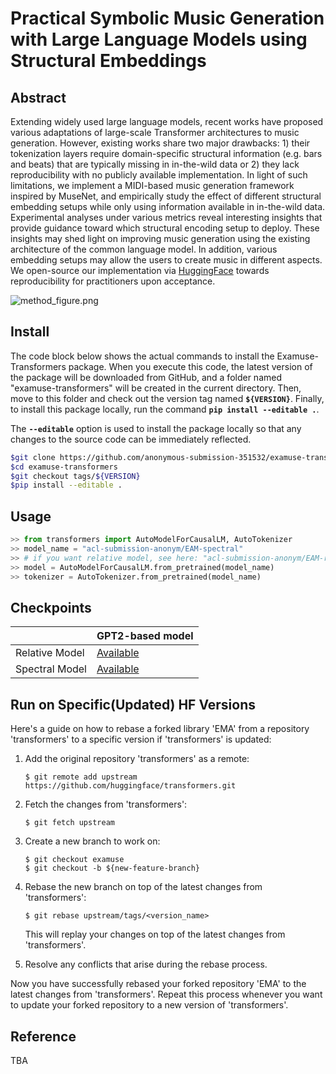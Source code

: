 # Practical Symbolic Music Generation with Large Language Models using Structural Embeddings

## Abstract
Extending widely used large language models, recent works have proposed various adaptations of large-scale Transformer architectures to music generation. However, existing works share two major drawbacks: 1) their tokenization layers require domain-specific structural information (e.g. bars and beats) that are typically missing in in-the-wild data or 2) they lack reproducibility with no publicly available implementation. In light of such limitations, we implement a MIDI-based music generation framework inspired by MuseNet, and empirically study the effect of different structural embedding setups while only using information available in in-the-wild data. Experimental analyses under various metrics reveal interesting insights that provide guidance toward which structural encoding setup to deploy. These insights may shed light on improving music generation using the existing architecture of the common language model. In addition, various embedding setups may allow the users to create music in different aspects. We open-source our implementation via [HuggingFace](https://github.com/anonymous) towards reproducibility for practitioners upon acceptance.

![method_figure.png](https://huggingface.co/acl-submission-anonym/EAM-relative/resolve/main/method_figure.png)

## Install

The code block below shows the actual commands to install the Examuse-Transformers package. When you execute this code, the latest version of the package will be downloaded from GitHub, and a folder named "examuse-transformers" will be created in the current directory. Then, move to this folder and check out the version tag named **`${VERSION}`**. Finally, to install this package locally, run the command **`pip install --editable .`**.

The **`--editable`** option is used to install the package locally so that any changes to the source code can be immediately reflected.

```bash
$git clone https://github.com/anonymous-submission-351532/examuse-transformers.git
$cd examuse-transformers
$git checkout tags/${VERSION}
$pip install --editable .
```

## Usage

```python
>> from transformers import AutoModelForCausalLM, AutoTokenizer
>> model_name = "acl-submission-anonym/EAM-spectral"
>> # if you want relative model, see here: "acl-submission-anonym/EAM-relative"
>> model = AutoModelForCausalLM.from_pretrained(model_name) 
>> tokenizer = AutoTokenizer.from_pretrained(model_name)
```

## Checkpoints

|  | GPT2-based model |
| --- | --- |
| Relative Model | [Available](https://huggingface.co/acl-submission-anonym/EAM-relative) |
| Spectral Model | [Available](https://huggingface.co/acl-submission-anonym/EAM-spectral) |

## Run on Specific(Updated) HF Versions

Here's a guide on how to rebase a forked library 'EMA' from a repository 'transformers' to a specific version if 'transformers' is updated:

1. Add the original repository 'transformers' as a remote:
    
    ```
    $ git remote add upstream https://github.com/huggingface/transformers.git
    ```
    
2. Fetch the changes from 'transformers':
    
    ```
    $ git fetch upstream
    ```
    
3. Create a new branch to work on:
    
    ```
    $ git checkout examuse
    $ git checkout -b ${new-feature-branch}
    ```
    
4. Rebase the new branch on top of the latest changes from 'transformers':
    
    ```
    $ git rebase upstream/tags/<version_name>
    ```
    
    This will replay your changes on top of the latest changes from 'transformers'.
    
5. Resolve any conflicts that arise during the rebase process.

Now you have successfully rebased your forked repository 'EMA' to the latest changes from 'transformers'. Repeat this process whenever you want to update your forked repository to a new version of 'transformers'.

## Reference

TBA